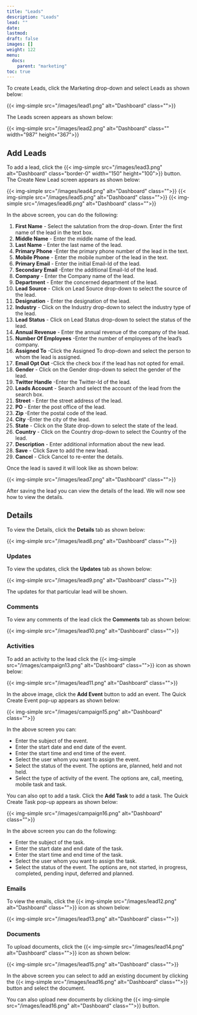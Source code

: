 ```yaml
---
title: "Leads"
description: "Leads"
lead: ""
date:
lastmod:
draft: false
images: []
weight: 122
menu:
  docs:
    parent: "marketing"
toc: true
---
```


To create Leads, click the Marketing drop-down and select Leads as shown below:

{{< img-simple src="/images/lead1.png"  alt="Dashboard" class="">}}

The Leads screen appears as shown below:

{{< img-simple src="/images/lead2.png"  alt="Dashboard" class="" width="987" height="367">}}

## Add Leads
To add a lead, click the {{< img-simple src="/images/lead3.png"  alt="Dashboard" class="border-0" width="150" height="100">}} button. The Create New Lead screen appears as shown below:

{{< img-simple src="/images/lead4.png"  alt="Dashboard" class="">}}
{{< img-simple src="/images/lead5.png"  alt="Dashboard" class="">}}
{{< img-simple src="/images/lead6.png"  alt="Dashboard" class="">}}

In the above screen, you can do the following:

1.	**First Name** - Select the salutation from the drop-down. Enter the first name of the lead in the text box.
2.	**Middle Name** - Enter the middle name of the lead.
3.	**Last Name** - Enter the last name of the lead.
4.	**Primary Phone** -Enter the primary phone number of the lead in the text.
5.  **Mobile Phone** - Enter the mobile number of the lead in the text.
6.	**Primary Email** - Enter the initial Email-Id of the lead.
7.	**Secondary Email** -Enter the additional Email-Id of the lead.
8.	**Company** - Enter the Company name of the lead.
9.	**Department** - Enter the concerned department of the lead.
10.	**Lead Source** - Click on Lead Source drop-down to select the source of the lead.
11.	**Designation** - Enter the designation of the lead.
12.	**Industry** - Click on the Industry drop-down to select the industry type of the lead.
13.	**Lead Status** - Click on Lead Status drop-down to select the status of the lead.
14.	**Annual Revenue** - Enter the annual revenue of the company of the lead.
15.	**Number Of Employees** -Enter the number of employees of the lead’s company.
16.	**Assigned To** -Click the Assigned To drop-down and select the person to whom the lead is assigned.
17.	**Email Opt Out** -Click the check box if the lead has not opted for email.
18.	**Gender** - Click on the Gender drop-down to select the gender of the lead.
19.	**Twitter Handle** -Enter the Twitter-Id of the lead.
20. **Leads Account** - Search and select the account of the lead from the search box.
21.	**Street** - Enter the street address of the lead.
22.	**PO** - Enter the post office of the lead.
23.	**Zip** -Enter the postal code of the lead.
24.	**City** -Enter the city of the lead.
25.	**State** - Click on the State drop-down to select the state of the lead.
26.	**Country** - Click on the Country drop-down to select the Country of the lead.
27.	**Description** - Enter additional information about the new lead.
28.	**Save** - Click Save to add the new lead.
29.	**Cancel** - Click Cancel to re-enter the details.

Once the lead is saved it will look like as shown below:

{{< img-simple src="/images/lead7.png"  alt="Dashboard" class="">}}

After saving the lead you can view the details of the lead. We will now see how to view the details.

## Details

To view the Details, click the **Details** tab as shown below:

{{< img-simple src="/images/lead8.png"  alt="Dashboard" class="">}}

### Updates

To view the updates, click the **Updates** tab as shown below:

{{< img-simple src="/images/lead9.png"  alt="Dashboard" class="">}}

The updates for that particular lead will be shown.

### Comments

To view any comments of the lead click the **Comments** tab as shown below:

{{< img-simple src="/images/lead10.png"  alt="Dashboard" class="">}}

### Activities

To add an activity to the lead click the {{< img-simple src="/images/campaign13.png"  alt="Dashboard" class="">}} icon as shown below:

{{< img-simple src="/images/lead11.png"  alt="Dashboard" class="">}}

In the above image, click the **Add Event** button to add an event. The Quick Create Event pop-up appears as shown below:

{{< img-simple src="/images/campaign15.png"  alt="Dashboard" class="">}}

In the above screen you can:

* Enter the subject of the event.
* Enter the start date and end date of the event.
* Enter the start time and end time of the event.
* Select the user whom you want to assign the event.
* Select the status of the event. The options are, planned, held and not held.
* Select the type of activity of the event. The options are, call, meeting, mobile task and task.

You can also opt to add a task. Click the **Add Task** to add a task. The Quick Create Task pop-up appears as shown below:

{{< img-simple src="/images/campaign16.png"  alt="Dashboard" class="">}}

In the above screen you can do the following:

* Enter the subject of the task.
* Enter the start date and end date of the task.
* Enter the start time and end time of the task.
* Select the user whom you want to assign the task.
* Select the status of the event. The options are, not started, in progress, completed,  pending input, deferred and planned.

### Emails

To view the emails, click the {{< img-simple src="/images/lead12.png"  alt="Dashboard" class="">}}  icon as shown below:

{{< img-simple src="/images/lead13.png"  alt="Dashboard" class="">}}

### Documents

To upload documents, click the {{< img-simple src="/images/lead14.png"  alt="Dashboard" class="">}} icon as shown below:

{{< img-simple src="/images/lead15.png"  alt="Dashboard" class="">}}

In the above screen you can select to add an existing document by clicking the {{< img-simple src="/images/lead16.png"  alt="Dashboard" class="">}} button and select the document.

You can also upload new documents by clicking the {{< img-simple src="/images/lead16.png"  alt="Dashboard" class="">}} button.
